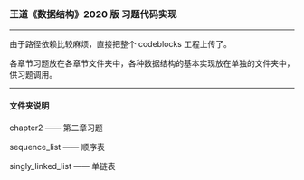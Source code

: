 ### 王道《数据结构》2020 版 习题代码实现

---

由于路径依赖比较麻烦，直接把整个 codeblocks 工程上传了。

各章节习题放在各章节文件夹中，各种数据结构的基本实现放在单独的文件夹中，供习题调用。

---

#### 文件夹说明

chapter2 —— 第二章习题

sequence_list —— 顺序表

singly_linked_list —— 单链表

